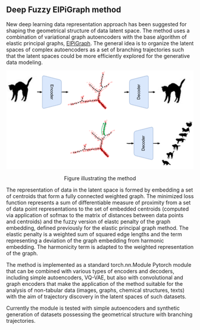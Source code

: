 ## Deep Fuzzy ElPiGraph method

New deep learning data representation approach has been suggested for shaping the geometrical structure of data latent space. The method uses a combination of variational graph autoencoders with the base algorithm of elastic principal graphs, [ElPiGraph](https://github.com/j-bac/elpigraph-python). The general idea is to organize the latent spaces of complex autoencoders as a set of branching trajectories such that the latent spaces could be more efficiently explored for the generative data modeling. 

![image](deepelpigraph.png)

<p style="text-align:center;">Figure illustrating the method</p>

The representation of data in the latent space is formed by embedding a set of centroids that form a fully connected weighted graph. The minimized loss function represents a sum of differentiable measure of proximity from a set of data point representations to the set of embedded centroids (computed via application of sofmax to the matrix of distances between data points and centroids) and the fuzzy version of elastc penalty of the graph embedding, defined previously for the elastic principal graph method. The elastic penalty is a weighted sum of squared edge lengths and the term representing a deviation of the graph embedding from harmonic embedding. The harmonicity term is adapted to the weighted representation of the graph.

The method is implemented as a standard torch.nn.Module Pytorch module that can be combined with various types of encoders and decoders, including simple autoencoders, VQ-VAE, but also with convolutional and graph encoders that make the application of the method suitable for the analysis of non-tabular data (images, graphs, chemical structures, texts) with the aim of trajectory discovery in the latent spaces of such datasets. 


Currently the module is tested with simple autoencoders and synthetic generation of datasets possessing the geometrical structure with branching trajectories. 
